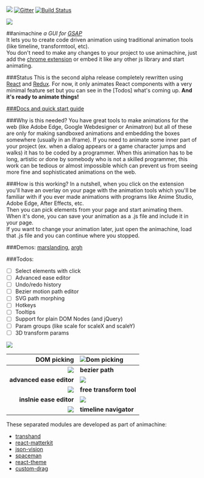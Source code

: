 ![](https://img.shields.io/badge/stability-experimental-orange.svg?style=flat-square)
[![Gitter](https://badges.gitter.im/Join%20Chat.svg)](https://gitter.im/animachine/animachine?utm_source=badge&utm_medium=badge&utm_campaign=pr-badge&utm_content=badge)
[![Build Status](https://travis-ci.org/animachine/animachine.svg)](https://travis-ci.org/animachine/animachine)

<img src="http://s9.postimg.org/mqolutoxb/amheader.png">

##animachine
*a GUI for [GSAP]*  
It lets you to create code driven animation using traditional animation tools (like timeline, transformtool, etc).  
You don't need to make any changes to your project to use animachine, just add the [chrome extension][extension] or embed it like any other js library and start animating.

###Status
This is the second alpha release completely rewritten using [React] and [Redux]. For now, it only animates React components with a very minimal feature set but you can see in the [Todos] what's coming up. **And it's ready to animate things!**

[###Docs and quick start guide](docs/README.md)

###Why is this needed?
You have great tools to make animations for the web (like Adobe Edge, Google Webdesigner or Animatron) but all of these are only for making sandboxed animations and embedding the boxes somewhere (usually in an iframe). If you need to animate some inner part of your project (ex. when a dialog appears or a game character jumps and walks) it has to be coded by a programmer. When this animation has to be long, artistic or done by somebody who is not a skilled programmer, this work can be tedious or almost impossible which can prevent us from seeing more fine and sophisticated animations on the web.

###How is this working?
In a nutshell, when you click on the extension you'll have an overlay on your page with the animation tools which you'll be familiar with if you ever made animations with programs like Anime Studio, Adobe Edge, After Effects, etc.  
Then you can pick elements from your page and start animating them.
When it's done, you can save your animation as a .js file and include it in your page.  
If you want to change your animation later, just open the animachine, load that .js file and you can continue where you stopped.  

###Demos: [marslanding][demo-marspolip], [argh][demo-argh]

###Todos:
- [ ] Select elements with click
- [ ] Advanced ease editor
- [ ] Undo/redo history
- [ ] Bezier motion path editor
- [ ] SVG path morphing
- [ ] Hotkeys
- [ ] Tooltips
- [ ] Support for plain DOM Nodes (and jQuery)
- [ ] Param groups (like scale for scaleX and scaleY)
- [ ] 3D transform params

<img src="http://i.imgur.com/9X2xUfz.png">


**DOM picking**   | ![Dom picking](http://i.imgur.com/LPCj6jp.gif)
-------------:|:-------------
![](http://i.imgur.com/LjBruea.gif) | **bezier path**
**advanced ease editor**   | ![](http://i.imgur.com/fZhQcc6.gif)
![](http://zippy.gfycat.com/IndolentBowedBustard.gif) | **free transform tool**
**inslnie ease editor**   | ![](http://i.imgur.com/hRiwrS2.gif)
![](http://i.imgur.com/d9K7DpQ.gif) | **timeline navigator**

These separated modules are developed as part of animachine:
- [transhand](https://github.com/azazdeaz/transhand)
- [react-matterkit](https://github.com/azazdeaz/react-matterkit)
- [json-vision](https://github.com/azazdeaz/json-vision)
- [spaceman](https://github.com/azazdeaz/spaceman)
- [react-theme](https://github.com/azazdeaz/react-theme)
- [custom-drag](https://github.com/azazdeaz/custom-drag)

[extension]: https://chrome.google.com/webstore/detail/animachine/gpnfomkfgajaojpakbkikiekmajeojgd
[demo-marspolip]: http://animachine.github.io/animachine/demos/marspolip/
[demo-argh]: http://animachine.github.io/animachine/demos/argh/
[tour-quickstart]: http://animachine.github.io/animachine/tours/quickstart/
[tour-bezier]: http://animachine.github.io/animachine/tours/bezier/
[GSAP]: http://greensock.com/
[React]: https://facebook.github.io/react/
[Redux]: https://github.com/rackt/redux/
